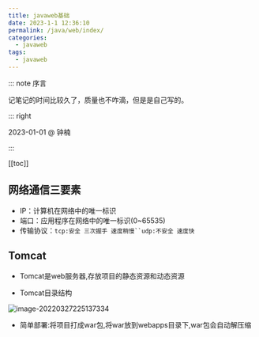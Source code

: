 ```yaml
---
title: javaweb基础
date: 2023-1-1 12:36:10
permalink: /java/web/index/
categories:
  - javaweb
tags:
  - javaweb
---
```

::: note 序言

记笔记的时间比较久了，质量也不咋滴，但是是自己写的。

::: right

2023-01-01 @ 钟楠

::: 

[[toc]]

## 网络通信三要素

- IP：计算机在网络中的唯一标识
- 端口：应用程序在网络中的唯一标识(0~65535)
- 传输协议：`tcp:安全 三次握手 速度稍慢``udp:不安全 速度快`

## Tomcat

- Tomcat是web服务器,存放项目的静态资源和动态资源

- Tomcat目录结构

![image-20220327225137334](https://cdn.staticaly.com/gh/jinmunan/imgs@master/javaweb/image-20220327225137334.png)

- 简单部署:将项目打成war包,将war放到webapps目录下,war包会自动解压缩
